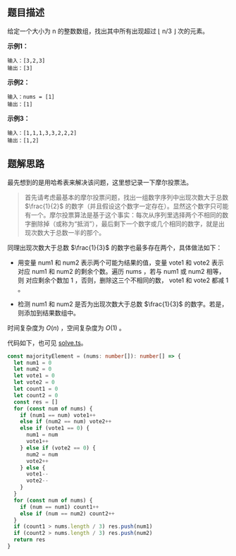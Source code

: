 ## 题目描述

给定一个大小为 n 的整数数组，找出其中所有出现超过 ⌊ n/3 ⌋ 次的元素。

**示例1：**

```
输入：[3,2,3]
输出：[3]
```

**示例2：**

```
输入：nums = [1]
输出：[1]
```

**示例3：**

```
输入：[1,1,1,3,3,2,2,2]
输出：[1,2]
```

## 题解思路

最先想到的是用哈希表来解决该问题，这里想记录一下摩尔投票法。

> 首先请考虑最基本的摩尔投票问题，找出一组数字序列中出现次数大于总数 $\frac{1}{2}$ 的数字（并且假设这个数字一定存在）。显然这个数字只可能有一个。摩尔投票算法是基于这个事实：每次从序列里选择两个不相同的数字删除掉（或称为“抵消”），最后剩下一个数字或几个相同的数字，就是出现次数大于总数一半的那个。

同理出现次数大于总数 $\frac{1}{3}$ 的数字也最多存在两个，具体做法如下：

* 用变量 num1 和 num2 表示两个可能为结果的值，变量 vote1 和 vote2 表示对应 num1 和 num2 的剩余个数。遍历 nums ，若与 num1 或 num2 相等，则 对应剩余个数加 1 ，否则，删除这三个不相同的数， vote1 和 vote2 都减 1 。

* 检测 num1 和 num2 是否为出现次数大于总数 $\frac{1}{3}$ 的数字。若是，则添加到结果数组中。

时间复杂度为 $O(n)$ ，空间复杂度为 $O(1)$ 。

代码如下，也可见 [solve.ts](./solve.ts)。

```typescript
const majorityElement = (nums: number[]): number[] => {
  let num1 = 0
  let num2 = 0
  let vote1 = 0
  let vote2 = 0
  let count1 = 0
  let count2 = 0
  const res = []
  for (const num of nums) {
    if (num1 == num) vote1++
    else if (num2 == num) vote2++
    else if (vote1 == 0) {
      num1 = num
      vote1++
    } else if (vote2 == 0) {
      num2 = num
      vote2++
    } else {
      vote1--
      vote2--
    }
  }
  for (const num of nums) {
    if (num == num1) count1++
    else if (num == num2) count2++
  }
  if (count1 > nums.length / 3) res.push(num1)
  if (count2 > nums.length / 3) res.push(num2)
  return res
}

```
